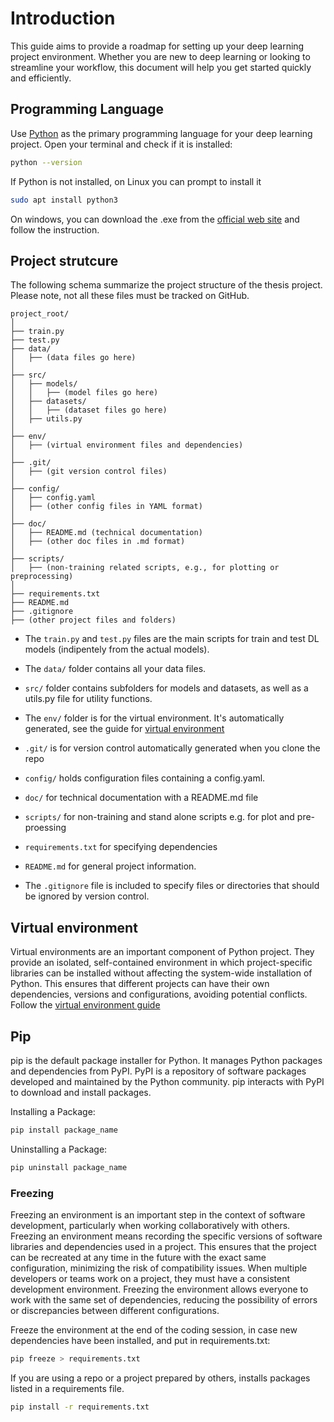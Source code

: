 # Introduction

This guide aims to provide a roadmap for setting up your deep learning project environment. Whether you are new to deep learning or looking to streamline your workflow, this document will help you get started quickly and efficiently.

## Programming Language

Use [Python](https://www.python.org/) as the primary programming language for your deep learning project. Open your terminal and check if it is installed:

```sh
python --version
```
If Python is not installed, on Linux you can prompt to install it
```sh
sudo apt install python3
```
On windows, you can download the .exe from the [official web site](https://www.python.org/downloads/) and follow the instruction.


## Project strutcure

The following schema summarize the project structure of the thesis project. Please note, not all these files must be tracked on GitHub.

```
project_root/
│
├── train.py
├── test.py
├── data/
│   ├── (data files go here)
│
├── src/
│   ├── models/
│   │   ├── (model files go here)
│   ├── datasets/
│   │   ├── (dataset files go here)
│   ├── utils.py
│
├── env/
│   ├── (virtual environment files and dependencies)
│
├── .git/
│   ├── (git version control files)
│
├── config/
│   ├── config.yaml
│   ├── (other config files in YAML format)
│
├── doc/
│   ├── README.md (technical documentation)
│   ├── (other doc files in .md format)
│
├── scripts/
│   ├── (non-training related scripts, e.g., for plotting or preprocessing)
│
├── requirements.txt
├── README.md
├── .gitignore
├── (other project files and folders)

```

- The `train.py` and `test.py` files are the main scripts for train and test DL models (indipentely from the actual models).

- The `data/` folder contains all your data files.

- `src/` folder contains subfolders for models and datasets, as well as a utils.py file for utility functions. 

- The `env/` folder is for the virtual environment. It's automatically generated, see the guide for [virtual environment](../virtual-env/README.md)

- `.git/` is for version control automatically generated when you clone the repo

- `config/` holds configuration files containing a config.yaml. 

- `doc/` for technical documentation with a README.md file

- `scripts/` for non-training and stand alone scripts e.g. for plot and pre-proessing

- `requirements.txt` for specifying dependencies

- `README.md` for general project information. 

- The `.gitignore` file is included to specify files or directories that should be ignored by version control.


## Virtual environment

Virtual environments are an important component of Python project. They provide an isolated, self-contained environment in which project-specific libraries can be installed without affecting the system-wide installation of Python. This ensures that different projects can have their own dependencies, versions and configurations, avoiding potential conflicts. Follow the [virtual environment guide](../virtual-env/README.md)


## Pip

pip is the default package installer for Python. It manages Python packages and dependencies from PyPI. PyPI is a repository of software packages developed and maintained by the Python community. pip interacts with PyPI to download and install packages. 

Installing a Package:
```sh
pip install package_name
```

Uninstalling a Package:
```sh
pip uninstall package_name
```

### Freezing
Freezing an environment is an important step in the context of software development, particularly when working collaboratively with others. 
Freezing an environment means recording the specific versions of software libraries and dependencies used in a project. This ensures that the project can be recreated at any time in the future with the exact same configuration, minimizing the risk of compatibility issues.
When multiple developers or teams work on a project, they must have a consistent development environment. Freezing the environment allows everyone to work with the same set of dependencies, reducing the possibility of errors or discrepancies between different configurations.

Freeze the environment at the end of the coding session, in case new dependencies have been installed, and put in requirements.txt:

```sh
pip freeze > requirements.txt
```

If you are using a repo or a project prepared by others, installs packages listed in a requirements file.
```sh
pip install -r requirements.txt
```
